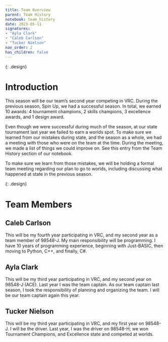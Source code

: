```yaml
---
title: Team Overview
parent: Team History
notebook: team_history
date: 2023-05-11
signatures:
- "Ayla Clark"
- "Caleb Carlson"
- "Tucker Nielson"
nav_order: 2
has_children: false
---
```


{: .design}
# Introduction

This season will be our team’s second year competing in VRC. During the previous season, Spin Up, we had a successful season. In total, we earned 10 awards: 4 tournament champions, 2 skills champions, 3 excellence awards, and 1 design award.

Even though we were successful during much of the season, at our state tournament last year we failed to earn a worlds spot. To make sure we learned from our mistakes during state, and the season as a whole, we had a meeting with those who were on the team at the time. During the meeting, we made a list of things we could improve on. See this entry from the Team History section of our notebook.

To make sure we learn from those mistakes, we will be holding a formal team meeting regarding our plan to go to worlds, including discussing what happened at state in the previous season.

{: .design}
# Team Members

## Caleb Carlson

This will be my fourth year participating in VRC, and my second year as a team member of 98548-J. My main responsibility will be programming. I have 10 years of programming experience, beginning with Just-BASIC, then moving to Python, C++, and finally, C#.

## Ayla Clark​

This will be my third year participating in VRC, and my second year on 98548-J (ACE). Last year I was the team captain. As our team captain last season, I took the responsibility of planning and organizing the team. I will be our team captain again this year.​

## Tucker Nielson​

This will be my third year participating in VRC, and my first year on 98548-J. I will be the driver. Last year, I was the driver on 98548-H; we won Tournament Champions, and Excellence state and competed at worlds. 


